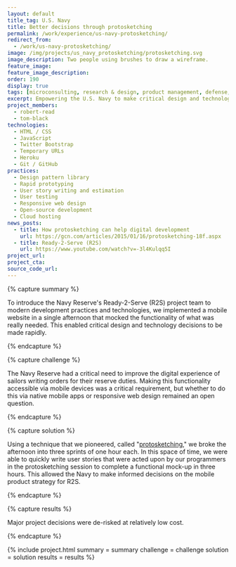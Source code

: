 ```yaml
---
layout: default
title_tag: U.S. Navy
title: Better decisions through protosketching
permalink: /work/experience/us-navy-protosketching/
redirect_from:
  - /work/us-navy-protosketching/
image: /img/projects/us_navy_protosketching/protosketching.svg
image_description: Two people using brushes to draw a wireframe.
feature_image:
feature_image_description:
order: 190
display: true
tags: [microconsulting, research & design, product management, defense, navy, robert read, tom black]
excerpt: Empowering the U.S. Navy to make critical design and technology decisions through a unique form of rapid prototyping.
project_members:
  - robert-read
  - tom-black
technologies:
  - HTML / CSS
  - JavaScript
  - Twitter Bootstrap
  - Temporary URLs
  - Heroku
  - Git / GitHub
practices:
  - Design pattern library
  - Rapid prototyping
  - User story writing and estimation
  - User testing
  - Responsive web design
  - Open-source development
  - Cloud hosting
news_posts:
  - title: How protosketching can help digital development
    url: https://gcn.com/articles/2015/01/16/protosketching-18f.aspx
  - title: Ready-2-Serve (R2S)
    url: https://www.youtube.com/watch?v=-3l4Kulqq5I
project_url:
project_cta:
source_code_url:
---
```


{% capture summary %}
  <p>
    To introduce the Navy Reserve's Ready-2-Serve (R2S) project team to modern
    development practices and technologies, we implemented a mobile website
    in a single afternoon that mocked the functionality of what was really needed.
    This enabled critical design and technology decisions to be made rapidly.
  </p>
{% endcapture %}

{% capture challenge %}
  <p>
    The Navy Reserve had a critical need to improve the digital experience of
    sailors writing orders for their reserve duties. Making this functionality accessible
    via mobile devices was a critical requirement, but whether to do this via native
    mobile apps or responsive web design remained an open question.
  </p>
{% endcapture %}

{% capture solution %}
  <p>
    Using a technique that we pioneered, called "<a href="https://18f.gsa.gov/2015/01/06/protosketch/">protosketching</a>,"
    we broke the afternoon into three sprints of one hour each. In this space of time, we were
    able to quickly write user stories that were acted upon by our programmers in the
    protosketching session to complete a functional mock-up in three hours. This allowed the
    Navy to make informed decisions on the mobile product strategy for R2S.
  </p>
{% endcapture %}

{% capture results %}
  <p>Major project decisions were de-risked at relatively low cost.</p>
{% endcapture %}

{% include project.html
  summary = summary
  challenge = challenge
  solution = solution
  results = results
%}
